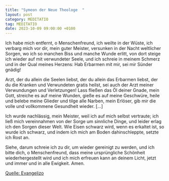 ```yaml
---
title: "Symeon der Neue Theologe  "
layout: post
category: MEDITATIO
tag: MEDITATIO
date: 2023-10-09 09:00:00 +0100
---
```

Ich habe mich entfernt, o Menschenfreund, ich weilte in der Wüste,
ich verbarg mich vor dir, mein guter Meister,
versunken in der Nacht weltlicher Sorgen, 
wo ich so manchen Biss und manche Wunde erlitt,
von dort steige ich wieder auf mit verwundeter Seele, 
und ich schreie in meinem Schmerz und in der Qual meines Herzens:
Hab Erbarmen mit mir, sei mir Sünder gnädig!

Arzt, der du allein die Seelen liebst, der du allein das Erbarmen liebst, 
der du die Kranken und Verwundeten gratis heilst,
sei auch der Arzt meiner Verwundungen und Verletzungen!
Lass fließen das Öl deiner Gnade, mein Gott,
streiche es auf meine Wunden, gieße es auf meine Geschwüre,
heile und belebe meine Glieder
und tilge alle Narben, mein Erlöser,
gib mir die volle und vollkommene Gesundheit wieder.<!--more--> […]

Ich wurde nachlässig, mein Meister, weil ich auf mich selbst vertraute;
ich ließ mich vereinnahmen von der Sorge um sinnliche Dinge, 
und leider erlag ich den Sorgen dieser Welt.
Wie Eisen schwarz wird, wenn es erkaltet ist, so wurde ich schwarz,
und indem ich mich am Boden dahinschleppte, setzte ich Rost an. 

Siehe, darum schreie ich zu dir, um wieder gereinigt zu werden,
und ich bitte dich, o Menschenfreund, dass meine ursprüngliche Schönheit
wiederhergestellt wird und ich mich erfreuen kann an deinem Licht, 
jetzt und immer und in alle Ewigkeit. Amen.


[Quelle: Evangelizo](https://evangeliumtagfuertag.org/DE/gospel)